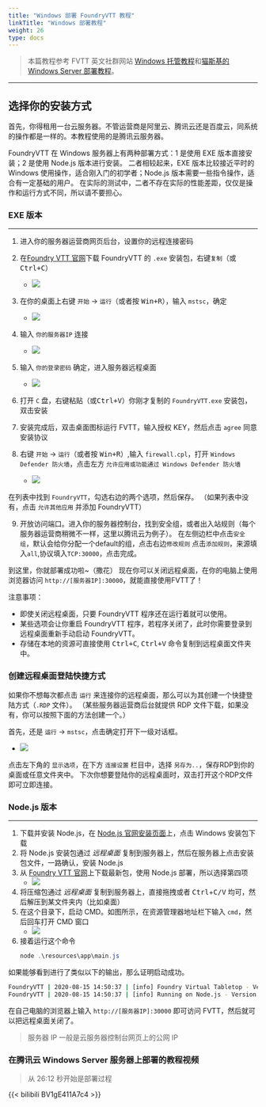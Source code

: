 ```yaml
---
title: "Windows 部署 FoundryVTT 教程"
linkTitle: "Windows 部署教程"
weight: 26
type: docs
---
```


> 本篇教程参考 FVTT 英文社群网站 [Windows 托管教程](https://foundry-vtt-community.github.io/wiki/Windows/)和[猫斯基的 Windows Server 部署教程](http://www.goddessfantasy.net/bbs/index.php?topic=117014.0)。

---

## 选择你的安装方式

首先，你得租用一台云服务器。不管运营商是阿里云、腾讯云还是百度云，同系统的操作都是一样的。本教程使用的是腾讯云服务器。

FoundryVTT 在 Windows 服务器上有两种部署方式：1 是使用 EXE 版本直接安装；2 是使用 Node.js 版本进行安装。
二者相较起来，EXE 版本比较接近平时的 Windows 使用操作，适合刚入门的初学者；Node.js 版本需要一些指令操作，适合有一定基础的用户。
在实际的测试中，二者不存在实际的性能差距，仅仅是操作和运行方式不同，所以请不要担心。

### EXE 版本
---

1. 进入你的服务器运营商网页后台，设置你的远程连接密码
2. 在[Foundry VTT 官网](https://foundryvtt.com/)下载 FoundryVTT 的 `.exe` 安装包，右键`复制`（或<kbd>Ctrl+C</kbd>）

    - ![](/images/deployment/winserver/03-download.png)

3. 在你的桌面上右键 `开始` → `运行`（或者按 <kbd>Win+R</kbd>），输入 `mstsc`，确定

    - ![](/images/deployment/winserver/00-connect.png)

4. 输入 `你的服务器IP` 连接

    - ![](/images/deployment/winserver/01-mstsc.png)

5. 输入 `你的登录密码` 确定，进入服务器远程桌面

    - ![](/images/deployment/winserver/02-password.png)

6. 打开 `C` 盘，右键粘贴（或<kbd>Ctrl+V</kbd>）你刚才复制的 `FoundryVTT.exe` 安装包，双击安装
7. 安装完成后，双击桌面图标运行 FVTT，输入授权 KEY，然后点击 `agree` 同意安装协议
8. 右键 `开始` → `运行`（或者按 <kbd>Win+R</kbd>）,输入 `firewall.cpl`，打开 `Windows Defender 防火墙`，点击左方 `允许应用或功能通过 Windows Defender 防火墙`

    - ![](/images/deployment/winserver/firewalls2.png)

在列表中找到 `FoundryVTT`，勾选右边的两个选项，然后保存。
（如果列表中没有，点击 `允许其他应用` 并添加 FoundryVTT）

9. 开放访问端口。进入你的服务器控制台，找到安全组，或者出入站规则（每个服务器运营商稍微不一样，这里以腾讯云为例子）。
在左侧边栏中点击`安全组`，默认会给你分配一个default的组，点击右边`修改规则`
点击`添加规则`，来源填入`all`,协议填入`TCP:30000`，点击完成。

到这里，你就部署成功啦~（撒花）
现在你可以关闭远程桌面，在你的电脑上使用浏览器访问 `http://[服务器IP]:30000`，就能直接使用FVTT了！

注意事项：
- 即使关闭远程桌面，只要 FoundryVTT 程序还在运行着就可以使用。
- 某些选项会让你重启 FoundryVTT 程序，若程序关闭了，此时你需要登录到远程桌面重新手动启动 FoundryVTT。
- 存储在本地的资源可直接使用 <kbd>Ctrl+C</kbd>, <kbd>Ctrl+V</kbd> 命令复制到远程桌面文件夹中。

### 创建远程桌面登陆快捷方式

如果你不想每次都点击 `运行` 来连接你的远程桌面，那么可以为其创建一个快捷登陆方式（`.RDP` 文件）。
（某些服务器运营商后台就提供 RDP 文件下载，如果没有，你可以按照下面的方法创建一个。）

首先，还是 `运行` → `mstsc`，点击确定打开下一级对话框。

- ![](/images/deployment/winserver/01-mstsc.png)

点击左下角的 `显示选项`，在下方 `连接设置` 栏目中，选择 `另存为..`，保存RDP到你的桌面或任意文件夹中。
下次你想要登陆你的远程桌面时，双击打开这个RDP文件即可立即连接。

### Node.js 版本
---

1. 下载并安装 Node.js，在 [Node.js 官网安装页面](https://nodejs.org/zh-cn/download/)上，点击 Windows 安装包下载
2. 将 Node.js 安装包通过 *远程桌面* 复制到服务器上，然后在服务器上点击安装包文件，一路确认，安装 Node.js
3. 从 [Foundry VTT 官网](https://foundryvtt.com/)上下载最新包，使用 Node.js 部署，所以选择第四项
    - ![](/images/deployment/download-url.png)
4. 将压缩包通过 *远程桌面* 复制到服务器上，直接拖拽或者 <kbd>Ctrl</kbd>+<kbd>C/V</kbd> 均可，然后解压到某文件夹内（比如桌面）
5. 在这个目录下，启动 CMD。如图所示，在资源管理器地址栏下输入 `cmd`，然后回车打开 CMD 窗口
    - ![](/images/deployment/win-unzip-cmd.png)
6. 接着运行这个命令
    ```powershell
    node .\resources\app\main.js
    ```

如果能够看到进行了类似以下的输出，那么证明启动成功。
```bash
FoundryVTT | 2020-08-15 14:50:37 | [info] Foundry Virtual Tabletop - Version 0.6.5
FoundryVTT | 2020-08-15 14:50:37 | [info] Running on Node.js - Version 14.8.0
```

在自己电脑的浏览器上输入 `http://[服务器IP]:30000` 即可访问 FVTT，然后就可以把远程桌面关闭了。
> 服务器 IP 一般是云服务器控制台网页上的公网 IP

### 在腾讯云 Windows Server 服务器上部署的教程视频

> 从 26:12 秒开始是部署过程

{{< bilibili BV1gE411A7c4 >}}
